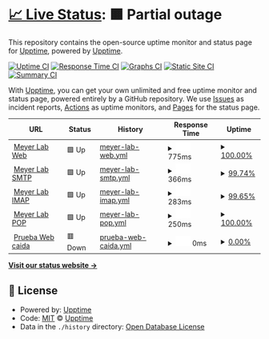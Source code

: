 # [📈 Live Status](https://demo.upptime.js.org): <!--live status--> **🟧 Partial outage**

This repository contains the open-source uptime monitor and status page for [Upptime](https://upptime.js.org), powered by [Upptime](https://github.com/upptime/upptime).

[![Uptime CI](https://github.com/upptime/upptime/workflows/Uptime%20CI/badge.svg)](https://github.com/upptime/upptime/actions?query=workflow%3A%22Uptime+CI%22)
[![Response Time CI](https://github.com/upptime/upptime/workflows/Response%20Time%20CI/badge.svg)](https://github.com/upptime/upptime/actions?query=workflow%3A%22Response+Time+CI%22)
[![Graphs CI](https://github.com/upptime/upptime/workflows/Graphs%20CI/badge.svg)](https://github.com/upptime/upptime/actions?query=workflow%3A%22Graphs+CI%22)
[![Static Site CI](https://github.com/upptime/upptime/workflows/Static%20Site%20CI/badge.svg)](https://github.com/upptime/upptime/actions?query=workflow%3A%22Static+Site+CI%22)
[![Summary CI](https://github.com/upptime/upptime/workflows/Summary%20CI/badge.svg)](https://github.com/upptime/upptime/actions?query=workflow%3A%22Summary+CI%22)

With [Upptime](https://upptime.js.org), you can get your own unlimited and free uptime monitor and status page, powered entirely by a GitHub repository. We use [Issues](https://github.com/upptime/upptime/issues) as incident reports, [Actions](https://github.com/upptime/upptime/actions) as uptime monitors, and [Pages](https://demo.upptime.js.org) for the status page.

<!--start: status pages-->
<!-- This summary is generated by Upptime (https://github.com/upptime/upptime) -->
<!-- Do not edit this manually, your changes will be overwritten -->
<!-- prettier-ignore -->
| URL | Status | History | Response Time | Uptime |
| --- | ------ | ------- | ------------- | ------ |
| <img alt="" src="https://icons.duckduckgo.com/ip3/www.meyerlab.com.py.ico" height="13"> [Meyer Lab Web](https://www.meyerlab.com.py/) | 🟩 Up | [meyer-lab-web.yml](https://github.com/elias0397/statuspage_meyer/commits/HEAD/history/meyer-lab-web.yml) | <details><summary><img alt="Response time graph" src="./graphs/meyer-lab-web/response-time-week.png" height="20"> 775ms</summary><br><a href="https://https://elias0397.github.io/statuspage_meyer//history/meyer-lab-web"><img alt="Response time 839" src="https://img.shields.io/endpoint?url=https%3A%2F%2Fraw.githubusercontent.com%2Felias0397%2Fstatuspage_meyer%2FHEAD%2Fapi%2Fmeyer-lab-web%2Fresponse-time.json"></a><br><a href="https://https://elias0397.github.io/statuspage_meyer//history/meyer-lab-web"><img alt="24-hour response time 424" src="https://img.shields.io/endpoint?url=https%3A%2F%2Fraw.githubusercontent.com%2Felias0397%2Fstatuspage_meyer%2FHEAD%2Fapi%2Fmeyer-lab-web%2Fresponse-time-day.json"></a><br><a href="https://https://elias0397.github.io/statuspage_meyer//history/meyer-lab-web"><img alt="7-day response time 775" src="https://img.shields.io/endpoint?url=https%3A%2F%2Fraw.githubusercontent.com%2Felias0397%2Fstatuspage_meyer%2FHEAD%2Fapi%2Fmeyer-lab-web%2Fresponse-time-week.json"></a><br><a href="https://https://elias0397.github.io/statuspage_meyer//history/meyer-lab-web"><img alt="30-day response time 739" src="https://img.shields.io/endpoint?url=https%3A%2F%2Fraw.githubusercontent.com%2Felias0397%2Fstatuspage_meyer%2FHEAD%2Fapi%2Fmeyer-lab-web%2Fresponse-time-month.json"></a><br><a href="https://https://elias0397.github.io/statuspage_meyer//history/meyer-lab-web"><img alt="1-year response time 861" src="https://img.shields.io/endpoint?url=https%3A%2F%2Fraw.githubusercontent.com%2Felias0397%2Fstatuspage_meyer%2FHEAD%2Fapi%2Fmeyer-lab-web%2Fresponse-time-year.json"></a></details> | <details><summary><a href="https://https://elias0397.github.io/statuspage_meyer//history/meyer-lab-web">100.00%</a></summary><a href="https://https://elias0397.github.io/statuspage_meyer//history/meyer-lab-web"><img alt="All-time uptime 99.96%" src="https://img.shields.io/endpoint?url=https%3A%2F%2Fraw.githubusercontent.com%2Felias0397%2Fstatuspage_meyer%2FHEAD%2Fapi%2Fmeyer-lab-web%2Fuptime.json"></a><br><a href="https://https://elias0397.github.io/statuspage_meyer//history/meyer-lab-web"><img alt="24-hour uptime 100.00%" src="https://img.shields.io/endpoint?url=https%3A%2F%2Fraw.githubusercontent.com%2Felias0397%2Fstatuspage_meyer%2FHEAD%2Fapi%2Fmeyer-lab-web%2Fuptime-day.json"></a><br><a href="https://https://elias0397.github.io/statuspage_meyer//history/meyer-lab-web"><img alt="7-day uptime 100.00%" src="https://img.shields.io/endpoint?url=https%3A%2F%2Fraw.githubusercontent.com%2Felias0397%2Fstatuspage_meyer%2FHEAD%2Fapi%2Fmeyer-lab-web%2Fuptime-week.json"></a><br><a href="https://https://elias0397.github.io/statuspage_meyer//history/meyer-lab-web"><img alt="30-day uptime 99.75%" src="https://img.shields.io/endpoint?url=https%3A%2F%2Fraw.githubusercontent.com%2Felias0397%2Fstatuspage_meyer%2FHEAD%2Fapi%2Fmeyer-lab-web%2Fuptime-month.json"></a><br><a href="https://https://elias0397.github.io/statuspage_meyer//history/meyer-lab-web"><img alt="1-year uptime 99.96%" src="https://img.shields.io/endpoint?url=https%3A%2F%2Fraw.githubusercontent.com%2Felias0397%2Fstatuspage_meyer%2FHEAD%2Fapi%2Fmeyer-lab-web%2Fuptime-year.json"></a></details>
| <img alt="" src="https://icons.duckduckgo.com/ip3/null.ico" height="13"> [Meyer Lab SMTP](vps-1397470-x.dattaweb.com) | 🟩 Up | [meyer-lab-smtp.yml](https://github.com/elias0397/statuspage_meyer/commits/HEAD/history/meyer-lab-smtp.yml) | <details><summary><img alt="Response time graph" src="./graphs/meyer-lab-smtp/response-time-week.png" height="20"> 366ms</summary><br><a href="https://https://elias0397.github.io/statuspage_meyer//history/meyer-lab-smtp"><img alt="Response time 339" src="https://img.shields.io/endpoint?url=https%3A%2F%2Fraw.githubusercontent.com%2Felias0397%2Fstatuspage_meyer%2FHEAD%2Fapi%2Fmeyer-lab-smtp%2Fresponse-time.json"></a><br><a href="https://https://elias0397.github.io/statuspage_meyer//history/meyer-lab-smtp"><img alt="24-hour response time 359" src="https://img.shields.io/endpoint?url=https%3A%2F%2Fraw.githubusercontent.com%2Felias0397%2Fstatuspage_meyer%2FHEAD%2Fapi%2Fmeyer-lab-smtp%2Fresponse-time-day.json"></a><br><a href="https://https://elias0397.github.io/statuspage_meyer//history/meyer-lab-smtp"><img alt="7-day response time 366" src="https://img.shields.io/endpoint?url=https%3A%2F%2Fraw.githubusercontent.com%2Felias0397%2Fstatuspage_meyer%2FHEAD%2Fapi%2Fmeyer-lab-smtp%2Fresponse-time-week.json"></a><br><a href="https://https://elias0397.github.io/statuspage_meyer//history/meyer-lab-smtp"><img alt="30-day response time 366" src="https://img.shields.io/endpoint?url=https%3A%2F%2Fraw.githubusercontent.com%2Felias0397%2Fstatuspage_meyer%2FHEAD%2Fapi%2Fmeyer-lab-smtp%2Fresponse-time-month.json"></a><br><a href="https://https://elias0397.github.io/statuspage_meyer//history/meyer-lab-smtp"><img alt="1-year response time 367" src="https://img.shields.io/endpoint?url=https%3A%2F%2Fraw.githubusercontent.com%2Felias0397%2Fstatuspage_meyer%2FHEAD%2Fapi%2Fmeyer-lab-smtp%2Fresponse-time-year.json"></a></details> | <details><summary><a href="https://https://elias0397.github.io/statuspage_meyer//history/meyer-lab-smtp">99.74%</a></summary><a href="https://https://elias0397.github.io/statuspage_meyer//history/meyer-lab-smtp"><img alt="All-time uptime 99.80%" src="https://img.shields.io/endpoint?url=https%3A%2F%2Fraw.githubusercontent.com%2Felias0397%2Fstatuspage_meyer%2FHEAD%2Fapi%2Fmeyer-lab-smtp%2Fuptime.json"></a><br><a href="https://https://elias0397.github.io/statuspage_meyer//history/meyer-lab-smtp"><img alt="24-hour uptime 98.17%" src="https://img.shields.io/endpoint?url=https%3A%2F%2Fraw.githubusercontent.com%2Felias0397%2Fstatuspage_meyer%2FHEAD%2Fapi%2Fmeyer-lab-smtp%2Fuptime-day.json"></a><br><a href="https://https://elias0397.github.io/statuspage_meyer//history/meyer-lab-smtp"><img alt="7-day uptime 99.74%" src="https://img.shields.io/endpoint?url=https%3A%2F%2Fraw.githubusercontent.com%2Felias0397%2Fstatuspage_meyer%2FHEAD%2Fapi%2Fmeyer-lab-smtp%2Fuptime-week.json"></a><br><a href="https://https://elias0397.github.io/statuspage_meyer//history/meyer-lab-smtp"><img alt="30-day uptime 98.13%" src="https://img.shields.io/endpoint?url=https%3A%2F%2Fraw.githubusercontent.com%2Felias0397%2Fstatuspage_meyer%2FHEAD%2Fapi%2Fmeyer-lab-smtp%2Fuptime-month.json"></a><br><a href="https://https://elias0397.github.io/statuspage_meyer//history/meyer-lab-smtp"><img alt="1-year uptime 99.78%" src="https://img.shields.io/endpoint?url=https%3A%2F%2Fraw.githubusercontent.com%2Felias0397%2Fstatuspage_meyer%2FHEAD%2Fapi%2Fmeyer-lab-smtp%2Fuptime-year.json"></a></details>
| <img alt="" src="https://icons.duckduckgo.com/ip3/null.ico" height="13"> [Meyer Lab IMAP](vps-1397470-x.dattaweb.com) | 🟩 Up | [meyer-lab-imap.yml](https://github.com/elias0397/statuspage_meyer/commits/HEAD/history/meyer-lab-imap.yml) | <details><summary><img alt="Response time graph" src="./graphs/meyer-lab-imap/response-time-week.png" height="20"> 283ms</summary><br><a href="https://https://elias0397.github.io/statuspage_meyer//history/meyer-lab-imap"><img alt="Response time 271" src="https://img.shields.io/endpoint?url=https%3A%2F%2Fraw.githubusercontent.com%2Felias0397%2Fstatuspage_meyer%2FHEAD%2Fapi%2Fmeyer-lab-imap%2Fresponse-time.json"></a><br><a href="https://https://elias0397.github.io/statuspage_meyer//history/meyer-lab-imap"><img alt="24-hour response time 271" src="https://img.shields.io/endpoint?url=https%3A%2F%2Fraw.githubusercontent.com%2Felias0397%2Fstatuspage_meyer%2FHEAD%2Fapi%2Fmeyer-lab-imap%2Fresponse-time-day.json"></a><br><a href="https://https://elias0397.github.io/statuspage_meyer//history/meyer-lab-imap"><img alt="7-day response time 283" src="https://img.shields.io/endpoint?url=https%3A%2F%2Fraw.githubusercontent.com%2Felias0397%2Fstatuspage_meyer%2FHEAD%2Fapi%2Fmeyer-lab-imap%2Fresponse-time-week.json"></a><br><a href="https://https://elias0397.github.io/statuspage_meyer//history/meyer-lab-imap"><img alt="30-day response time 296" src="https://img.shields.io/endpoint?url=https%3A%2F%2Fraw.githubusercontent.com%2Felias0397%2Fstatuspage_meyer%2FHEAD%2Fapi%2Fmeyer-lab-imap%2Fresponse-time-month.json"></a><br><a href="https://https://elias0397.github.io/statuspage_meyer//history/meyer-lab-imap"><img alt="1-year response time 296" src="https://img.shields.io/endpoint?url=https%3A%2F%2Fraw.githubusercontent.com%2Felias0397%2Fstatuspage_meyer%2FHEAD%2Fapi%2Fmeyer-lab-imap%2Fresponse-time-year.json"></a></details> | <details><summary><a href="https://https://elias0397.github.io/statuspage_meyer//history/meyer-lab-imap">99.65%</a></summary><a href="https://https://elias0397.github.io/statuspage_meyer//history/meyer-lab-imap"><img alt="All-time uptime 99.82%" src="https://img.shields.io/endpoint?url=https%3A%2F%2Fraw.githubusercontent.com%2Felias0397%2Fstatuspage_meyer%2FHEAD%2Fapi%2Fmeyer-lab-imap%2Fuptime.json"></a><br><a href="https://https://elias0397.github.io/statuspage_meyer//history/meyer-lab-imap"><img alt="24-hour uptime 100.00%" src="https://img.shields.io/endpoint?url=https%3A%2F%2Fraw.githubusercontent.com%2Felias0397%2Fstatuspage_meyer%2FHEAD%2Fapi%2Fmeyer-lab-imap%2Fuptime-day.json"></a><br><a href="https://https://elias0397.github.io/statuspage_meyer//history/meyer-lab-imap"><img alt="7-day uptime 99.65%" src="https://img.shields.io/endpoint?url=https%3A%2F%2Fraw.githubusercontent.com%2Felias0397%2Fstatuspage_meyer%2FHEAD%2Fapi%2Fmeyer-lab-imap%2Fuptime-week.json"></a><br><a href="https://https://elias0397.github.io/statuspage_meyer//history/meyer-lab-imap"><img alt="30-day uptime 98.13%" src="https://img.shields.io/endpoint?url=https%3A%2F%2Fraw.githubusercontent.com%2Felias0397%2Fstatuspage_meyer%2FHEAD%2Fapi%2Fmeyer-lab-imap%2Fuptime-month.json"></a><br><a href="https://https://elias0397.github.io/statuspage_meyer//history/meyer-lab-imap"><img alt="1-year uptime 99.80%" src="https://img.shields.io/endpoint?url=https%3A%2F%2Fraw.githubusercontent.com%2Felias0397%2Fstatuspage_meyer%2FHEAD%2Fapi%2Fmeyer-lab-imap%2Fuptime-year.json"></a></details>
| <img alt="" src="https://icons.duckduckgo.com/ip3/null.ico" height="13"> [Meyer Lab POP](vps-1397470-x.dattaweb.com) | 🟩 Up | [meyer-lab-pop.yml](https://github.com/elias0397/statuspage_meyer/commits/HEAD/history/meyer-lab-pop.yml) | <details><summary><img alt="Response time graph" src="./graphs/meyer-lab-pop/response-time-week.png" height="20"> 250ms</summary><br><a href="https://https://elias0397.github.io/statuspage_meyer//history/meyer-lab-pop"><img alt="Response time 242" src="https://img.shields.io/endpoint?url=https%3A%2F%2Fraw.githubusercontent.com%2Felias0397%2Fstatuspage_meyer%2FHEAD%2Fapi%2Fmeyer-lab-pop%2Fresponse-time.json"></a><br><a href="https://https://elias0397.github.io/statuspage_meyer//history/meyer-lab-pop"><img alt="24-hour response time 258" src="https://img.shields.io/endpoint?url=https%3A%2F%2Fraw.githubusercontent.com%2Felias0397%2Fstatuspage_meyer%2FHEAD%2Fapi%2Fmeyer-lab-pop%2Fresponse-time-day.json"></a><br><a href="https://https://elias0397.github.io/statuspage_meyer//history/meyer-lab-pop"><img alt="7-day response time 250" src="https://img.shields.io/endpoint?url=https%3A%2F%2Fraw.githubusercontent.com%2Felias0397%2Fstatuspage_meyer%2FHEAD%2Fapi%2Fmeyer-lab-pop%2Fresponse-time-week.json"></a><br><a href="https://https://elias0397.github.io/statuspage_meyer//history/meyer-lab-pop"><img alt="30-day response time 259" src="https://img.shields.io/endpoint?url=https%3A%2F%2Fraw.githubusercontent.com%2Felias0397%2Fstatuspage_meyer%2FHEAD%2Fapi%2Fmeyer-lab-pop%2Fresponse-time-month.json"></a><br><a href="https://https://elias0397.github.io/statuspage_meyer//history/meyer-lab-pop"><img alt="1-year response time 259" src="https://img.shields.io/endpoint?url=https%3A%2F%2Fraw.githubusercontent.com%2Felias0397%2Fstatuspage_meyer%2FHEAD%2Fapi%2Fmeyer-lab-pop%2Fresponse-time-year.json"></a></details> | <details><summary><a href="https://https://elias0397.github.io/statuspage_meyer//history/meyer-lab-pop">100.00%</a></summary><a href="https://https://elias0397.github.io/statuspage_meyer//history/meyer-lab-pop"><img alt="All-time uptime 99.83%" src="https://img.shields.io/endpoint?url=https%3A%2F%2Fraw.githubusercontent.com%2Felias0397%2Fstatuspage_meyer%2FHEAD%2Fapi%2Fmeyer-lab-pop%2Fuptime.json"></a><br><a href="https://https://elias0397.github.io/statuspage_meyer//history/meyer-lab-pop"><img alt="24-hour uptime 100.00%" src="https://img.shields.io/endpoint?url=https%3A%2F%2Fraw.githubusercontent.com%2Felias0397%2Fstatuspage_meyer%2FHEAD%2Fapi%2Fmeyer-lab-pop%2Fuptime-day.json"></a><br><a href="https://https://elias0397.github.io/statuspage_meyer//history/meyer-lab-pop"><img alt="7-day uptime 100.00%" src="https://img.shields.io/endpoint?url=https%3A%2F%2Fraw.githubusercontent.com%2Felias0397%2Fstatuspage_meyer%2FHEAD%2Fapi%2Fmeyer-lab-pop%2Fuptime-week.json"></a><br><a href="https://https://elias0397.github.io/statuspage_meyer//history/meyer-lab-pop"><img alt="30-day uptime 98.21%" src="https://img.shields.io/endpoint?url=https%3A%2F%2Fraw.githubusercontent.com%2Felias0397%2Fstatuspage_meyer%2FHEAD%2Fapi%2Fmeyer-lab-pop%2Fuptime-month.json"></a><br><a href="https://https://elias0397.github.io/statuspage_meyer//history/meyer-lab-pop"><img alt="1-year uptime 99.81%" src="https://img.shields.io/endpoint?url=https%3A%2F%2Fraw.githubusercontent.com%2Felias0397%2Fstatuspage_meyer%2FHEAD%2Fapi%2Fmeyer-lab-pop%2Fuptime-year.json"></a></details>
| <img alt="" src="https://icons.duckduckgo.com/ip3/null.ico" height="13"> [Prueba Web caida](web.caida.com.nz) | 🟥 Down | [prueba-web-caida.yml](https://github.com/elias0397/statuspage_meyer/commits/HEAD/history/prueba-web-caida.yml) | <details><summary><img alt="Response time graph" src="./graphs/prueba-web-caida/response-time-week.png" height="20"> 0ms</summary><br><a href="https://https://elias0397.github.io/statuspage_meyer//history/prueba-web-caida"><img alt="Response time 0" src="https://img.shields.io/endpoint?url=https%3A%2F%2Fraw.githubusercontent.com%2Felias0397%2Fstatuspage_meyer%2FHEAD%2Fapi%2Fprueba-web-caida%2Fresponse-time.json"></a><br><a href="https://https://elias0397.github.io/statuspage_meyer//history/prueba-web-caida"><img alt="24-hour response time 0" src="https://img.shields.io/endpoint?url=https%3A%2F%2Fraw.githubusercontent.com%2Felias0397%2Fstatuspage_meyer%2FHEAD%2Fapi%2Fprueba-web-caida%2Fresponse-time-day.json"></a><br><a href="https://https://elias0397.github.io/statuspage_meyer//history/prueba-web-caida"><img alt="7-day response time 0" src="https://img.shields.io/endpoint?url=https%3A%2F%2Fraw.githubusercontent.com%2Felias0397%2Fstatuspage_meyer%2FHEAD%2Fapi%2Fprueba-web-caida%2Fresponse-time-week.json"></a><br><a href="https://https://elias0397.github.io/statuspage_meyer//history/prueba-web-caida"><img alt="30-day response time 0" src="https://img.shields.io/endpoint?url=https%3A%2F%2Fraw.githubusercontent.com%2Felias0397%2Fstatuspage_meyer%2FHEAD%2Fapi%2Fprueba-web-caida%2Fresponse-time-month.json"></a><br><a href="https://https://elias0397.github.io/statuspage_meyer//history/prueba-web-caida"><img alt="1-year response time 0" src="https://img.shields.io/endpoint?url=https%3A%2F%2Fraw.githubusercontent.com%2Felias0397%2Fstatuspage_meyer%2FHEAD%2Fapi%2Fprueba-web-caida%2Fresponse-time-year.json"></a></details> | <details><summary><a href="https://https://elias0397.github.io/statuspage_meyer//history/prueba-web-caida">0.00%</a></summary><a href="https://https://elias0397.github.io/statuspage_meyer//history/prueba-web-caida"><img alt="All-time uptime 0.00%" src="https://img.shields.io/endpoint?url=https%3A%2F%2Fraw.githubusercontent.com%2Felias0397%2Fstatuspage_meyer%2FHEAD%2Fapi%2Fprueba-web-caida%2Fuptime.json"></a><br><a href="https://https://elias0397.github.io/statuspage_meyer//history/prueba-web-caida"><img alt="24-hour uptime 0.00%" src="https://img.shields.io/endpoint?url=https%3A%2F%2Fraw.githubusercontent.com%2Felias0397%2Fstatuspage_meyer%2FHEAD%2Fapi%2Fprueba-web-caida%2Fuptime-day.json"></a><br><a href="https://https://elias0397.github.io/statuspage_meyer//history/prueba-web-caida"><img alt="7-day uptime 0.00%" src="https://img.shields.io/endpoint?url=https%3A%2F%2Fraw.githubusercontent.com%2Felias0397%2Fstatuspage_meyer%2FHEAD%2Fapi%2Fprueba-web-caida%2Fuptime-week.json"></a><br><a href="https://https://elias0397.github.io/statuspage_meyer//history/prueba-web-caida"><img alt="30-day uptime 1.38%" src="https://img.shields.io/endpoint?url=https%3A%2F%2Fraw.githubusercontent.com%2Felias0397%2Fstatuspage_meyer%2FHEAD%2Fapi%2Fprueba-web-caida%2Fuptime-month.json"></a><br><a href="https://https://elias0397.github.io/statuspage_meyer//history/prueba-web-caida"><img alt="1-year uptime 0.00%" src="https://img.shields.io/endpoint?url=https%3A%2F%2Fraw.githubusercontent.com%2Felias0397%2Fstatuspage_meyer%2FHEAD%2Fapi%2Fprueba-web-caida%2Fuptime-year.json"></a></details>

<!--end: status pages-->

[**Visit our status website →**](https://demo.upptime.js.org)

## 📄 License

- Powered by: [Upptime](https://github.com/upptime/upptime)
- Code: [MIT](./LICENSE) © [Upptime](https://upptime.js.org)
- Data in the `./history` directory: [Open Database License](https://opendatacommons.org/licenses/odbl/1-0/)
